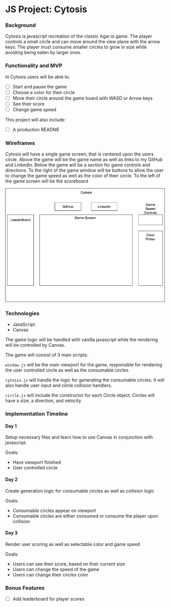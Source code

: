 # JS Project: Cytosis

### Background

Cytosis is javascript recreation of the classic Agar.io game. The player
controls a small circle and can move around the view plane with
the arrow keys.  The player must consume smaller circles to
grow in size while avoiding being eaten by larger ones.  

### Functionality and MVP

In Cytosis users will be able to:

- [ ] Start and pause the game
- [ ] Choose a color for their circle
- [ ] Move their circle around the game board with WASD or Arrow keys
- [ ] See their score
- [ ] Change game speed

This project will also include:
- [ ] A production README

### Wireframes

Cytosis will have a single game screen, that is centered upon the users
circle.  Above the game will be the game name as well as links to my
GitHub and LinkedIn.  Below the game will be a section for game controls
and directions.  To the right of the game window will be buttons to allow
the user to change the game speed as well as the color of their circle.
To the left of the game screen will be the scoreboard

![Wireframe](./wireframes/Cytosis_wireframe.png)

### Technologies

* JavaScript
* Canvas

The game logic will be handled with vanilla javascript while the rendering
will be controlled by Canvas.

The game will consist of 3 main scripts:

`window.js` will be the main viewport for the game, responsible for rendering the user controlled circle as well as the consumable circles

`cytosis.js` will handle the logic for generating the consumable circles. It will also handle user input and circle collision handlers.

`circle.js` will include the constructor for each Circle object.  Circles will have a size, a direction, and velocity

### Implementation Timeline

#### Day 1
Setup necessary files and learn how to use Canvas in conjunction with javascript.

Goals:
* Have viewport finished
* User controlled circle

#### Day 2
Create generation logic for consumable circles as well as collision logic

Goals:
* Consumable circles appear on viewport
* Consumable circles are either consumed or consume the player upon collision

#### Day 3

Render user scoring as well as selectable color and game speed

Goals:
* Users can see their score, based on their current size
* Users can change the speed of the game
* Users can change their circles color

### Bonus Features
- [ ] Add leaderboard for player scores 
